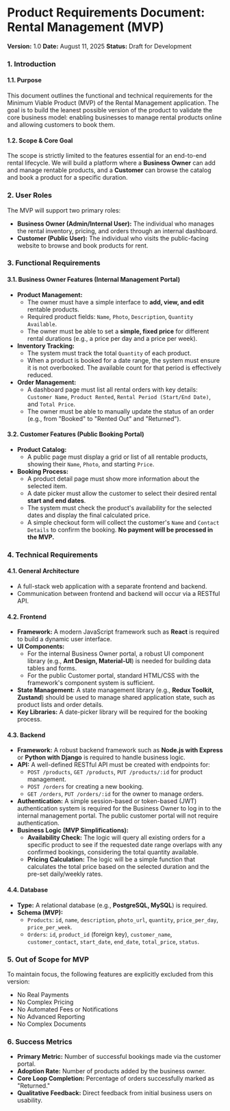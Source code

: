 # Product Requirements Document: Rental Management (MVP)

**Version:** 1.0
**Date:** August 11, 2025
**Status:** Draft for Development

### 1. Introduction

#### 1.1. Purpose

This document outlines the functional and technical requirements for the Minimum Viable Product (MVP) of the Rental Management application. The goal is to build the leanest possible version of the product to validate the core business model: enabling businesses to manage rental products online and allowing customers to book them.

#### 1.2. Scope & Core Goal

The scope is strictly limited to the features essential for an end-to-end rental lifecycle. We will build a platform where a **Business Owner** can add and manage rentable products, and a **Customer** can browse the catalog and book a product for a specific duration.

### 2. User Roles

The MVP will support two primary roles:

* **Business Owner (Admin/Internal User):** The individual who manages the rental inventory, pricing, and orders through an internal dashboard.
* **Customer (Public User):** The individual who visits the public-facing website to browse and book products for rent.

### 3. Functional Requirements

#### 3.1. Business Owner Features (Internal Management Portal)

* **Product Management:**
    * The owner must have a simple interface to **add, view, and edit** rentable products.
    * Required product fields: `Name`, `Photo`, `Description`, `Quantity Available`.
    * The owner must be able to set a **simple, fixed price** for different rental durations (e.g., a price per day and a price per week).
* **Inventory Tracking:**
    * The system must track the total `Quantity` of each product.
    * When a product is booked for a date range, the system must ensure it is not overbooked. The available count for that period is effectively reduced.
* **Order Management:**
    * A dashboard page must list all rental orders with key details: `Customer Name`, `Product Rented`, `Rental Period (Start/End Date)`, and `Total Price`.
    * The owner must be able to manually update the status of an order (e.g., from "Booked" to "Rented Out" and "Returned").

#### 3.2. Customer Features (Public Booking Portal)

* **Product Catalog:**
    * A public page must display a grid or list of all rentable products, showing their `Name`, `Photo`, and starting `Price`.
* **Booking Process:**
    * A product detail page must show more information about the selected item.
    * A date picker must allow the customer to select their desired rental **start and end dates**.
    * The system must check the product's availability for the selected dates and display the final calculated price.
    * A simple checkout form will collect the customer's `Name` and `Contact Details` to confirm the booking. **No payment will be processed in the MVP.**

### 4. Technical Requirements

#### 4.1. General Architecture

* A full-stack web application with a separate frontend and backend.
* Communication between frontend and backend will occur via a RESTful API.

#### 4.2. Frontend

* **Framework:** A modern JavaScript framework such as **React** is required to build a dynamic user interface.
* **UI Components:**
    * For the internal Business Owner portal, a robust UI component library (e.g., **Ant Design, Material-UI**) is needed for building data tables and forms.
    * For the public Customer portal, standard HTML/CSS with the framework's component system is sufficient.
* **State Management:** A state management library (e.g., **Redux Toolkit, Zustand**) should be used to manage shared application state, such as product lists and order details.
* **Key Libraries:** A date-picker library will be required for the booking process.

#### 4.3. Backend

* **Framework:** A robust backend framework such as **Node.js with Express** or **Python with Django** is required to handle business logic.
* **API:** A well-defined RESTful API must be created with endpoints for:
    * `POST /products`, `GET /products`, `PUT /products/:id` for product management.
    * `POST /orders` for creating a new booking.
    * `GET /orders`, `PUT /orders/:id` for the owner to manage orders.
* **Authentication:** A simple session-based or token-based (JWT) authentication system is required for the Business Owner to log in to the internal management portal. The public customer portal will not require authentication.
* **Business Logic (MVP Simplifications):**
    * **Availability Check:** The logic will query all existing orders for a specific product to see if the requested date range overlaps with any confirmed bookings, considering the total quantity available.
    * **Pricing Calculation:** The logic will be a simple function that calculates the total price based on the selected duration and the pre-set daily/weekly rates.

#### 4.4. Database

* **Type:** A relational database (e.g., **PostgreSQL, MySQL**) is required.
* **Schema (MVP):**
    * `Products`: `id`, `name`, `description`, `photo_url`, `quantity`, `price_per_day`, `price_per_week`.
    * `Orders`: `id`, `product_id` (foreign key), `customer_name`, `customer_contact`, `start_date`, `end_date`, `total_price`, `status`.

### 5. Out of Scope for MVP

To maintain focus, the following features are explicitly excluded from this version:

* No Real Payments
* No Complex Pricing
* No Automated Fees or Notifications
* No Advanced Reporting
* No Complex Documents

### 6. Success Metrics

* **Primary Metric:** Number of successful bookings made via the customer portal.
* **Adoption Rate:** Number of products added by the business owner.
* **Core Loop Completion:** Percentage of orders successfully marked as "Returned."
* **Qualitative Feedback:** Direct feedback from initial business users on usability.